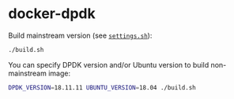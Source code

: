 # docker-dpdk

Build mainstream version (see [`settings.sh`](settings.sh)):

```bash
./build.sh
```

You can specify DPDK version and/or Ubuntu version to build non-mainstream image:

```bash
DPDK_VERSION=18.11.11 UBUNTU_VERSION=18.04 ./build.sh
```
